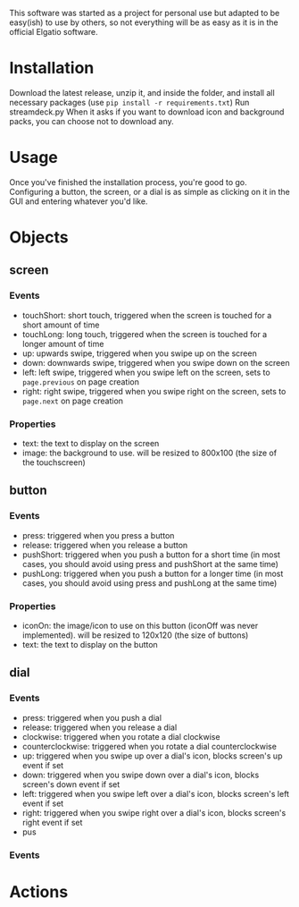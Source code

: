 This software was started as a project for personal use but adapted to be easy(ish) to use by others, so not everything will be as easy as it is in the official Elgatio software.

# Installation
Download the latest release, unzip it, and inside the folder, and install all necessary packages (use ``pip install -r requirements.txt``)
Run streamdeck.py
When it asks if you want to download icon and background packs, you can choose not to download any.

# Usage
Once you've finished the installation process, you're good to go.
Configuring a button, the screen, or a dial is as simple as clicking on it in the GUI and entering whatever you'd like.

# Objects

## screen
### Events
- touchShort: short touch, triggered when the screen is touched for a short amount of time
- touchLong: long touch, triggered when the screen is touched for a longer amount of time
- up: upwards swipe, triggered when you swipe up on the screen
- down: downwards swipe, triggered when you swipe down on the screen
- left: left swipe, triggered when you swipe left on the screen, sets to ``page.previous`` on page creation
- right: right swipe, triggered when you swipe right on the screen, sets to ``page.next`` on page creation
### Properties
- text: the text to display on the screen
- image: the background to use. will be resized to 800x100 (the size of the touchscreen)

## button
### Events
- press: triggered when you press a button
- release: triggered when you release a button
- pushShort: triggered when you push a button for a short time (in most cases, you should avoid using press and pushShort at the same time)
- pushLong: triggered when you push a button for a longer time (in most cases, you should avoid using press and pushLong at the same time)
### Properties
- iconOn: the image/icon to use on this button (iconOff was never implemented). will be resized to 120x120 (the size of buttons)
- text: the text to display on the button

## dial
### Events
- press: triggered when you push a dial
- release: triggered when you release a dial
- clockwise: triggered when you rotate a dial clockwise
- counterclockwise: triggered when you rotate a dial counterclockwise
- up: triggered when you swipe up over a dial's icon, blocks screen's up event if set
- down: triggered when you swipe down over a dial's icon, blocks screen's down event if set
- left: triggered when you swipe left over a dial's icon, blocks screen's left event if set
- right: triggered when you swipe right over a dial's icon, blocks screen's right event if set
- pus

### Events


# Actions
